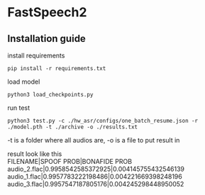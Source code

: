 # FastSpeech2



## Installation guide

install requirements

```
pip install -r requirements.txt
```

load model

```
python3 load_checkpoints.py
```

run test

```
python3 test.py -c ./hw_asr/configs/one_batch_resume.json -r ./model.pth -t ./archive -o ./results.txt
```

-t is a folder where all audios are, -o is a file to put result in 

result look like this  
FILENAME|SPOOF PROB|BONAFIDE PROB  
audio_2.flac|0.9958542585372925|0.004145755432546139  
audio_1.flac|0.9957783222198486|0.004221669398248196  
audio_3.flac|0.9957547187805176|0.004245298448950052  

